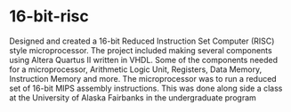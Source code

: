 16-bit-risc
===========
Designed and created a 16-bit Reduced Instruction Set Computer (RISC) style microprocessor. The project included making several components using Altera Quartus II written in VHDL. Some of the components needed for a microprocessor, Arithmetic Logic Unit, Registers, Data Memory, Instruction Memory and more. The microprocessor was to run a reduced set of 16-bit MIPS assembly instructions. This was done along side a class at the University of Alaska Fairbanks in the undergraduate program
